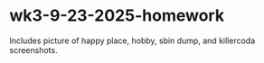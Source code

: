 # wk3-9-23-2025-homework

Includes picture of happy place, hobby, sbin dump, and killercoda screenshots.
